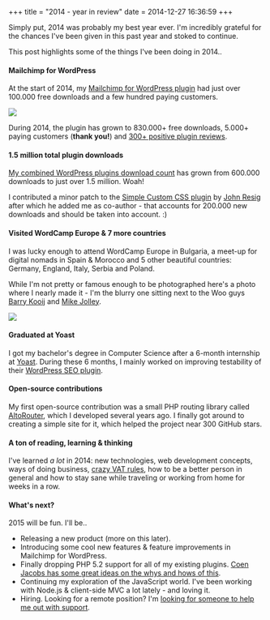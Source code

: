 +++
title = "2014 - year in review"
date = 2014-12-27 16:36:59
+++

Simply put, 2014 was probably my best year ever. I'm incredibly grateful for the chances I've been given in this past year and stoked to continue.

This post highlights some of the things I've been doing in 2014..

#### Mailchimp for WordPress
At the start of 2014, my [Mailchimp for WordPress plugin](https://www.mc4wp.com/) had just over 100.000 free downloads and a few hundred paying customers. 

![](//res.cloudinary.com/dannyvankooten/image/upload/v1419701527/Mailchimp-for-wordpress-830k-downloads.jpg)

During 2014, the plugin has grown to 830.000+ free downloads, 5.000+ paying customers (**thank you!**) and [300+ positive plugin reviews](https://wordpress.org/support/view/plugin-reviews/Mailchimp-for-wp).

#### 1.5 million total plugin downloads
[My combined WordPress plugins download count](http://wptally.com/?wpusername=dvankooten) has grown from 600.000 downloads to just over 1.5 million. Woah! 

I contributed a minor patch to the [Simple Custom CSS plugin](https://wordpress.org/plugins/simple-custom-css/) by [John Resig](http://johnregan3.me/) after which he added me as co-author - that accounts for 200.000 new downloads and should be taken into account. :)

#### Visited WordCamp Europe & 7 more countries
I was lucky enough to attend WordCamp Europe in Bulgaria, a meet-up for digital nomads in Spain & Morocco and 5 other beautiful countries: Germany, England, Italy, Serbia and Poland. 

While I'm not pretty or famous enough to be photographed here's a photo where I nearly made it - I'm the blurry one sitting next to the Woo guys [Barry Kooij](https://barrykooij.com/) and [Mike Jolley](http://mikejolley.com/).

![](//res.cloudinary.com/dannyvankooten/image/upload/v1419698309/wordcamp-europe-2014.jpg)

#### Graduated at Yoast
I got my bachelor's degree in Computer Science after a 6-month internship at [Yoast](https://yoast.com/). During these 6 months, I mainly worked on improving testability of their [WordPress SEO plugin](https://yoast.com/wordpress/plugins/seo/).

#### Open-source contributions
My first open-source contribution was a small PHP routing library called [AltoRouter](http://altorouter.com/), which I developed several years ago. I finally got around to creating a simple site for it, which helped the project near 300 GitHub stars.

#### A ton of reading, learning & thinking
I've learned _a lot_ in 2014: new technologies, web development concepts, ways of doing business, [crazy VAT rules](http://euvataction.org/), how to be a better person in general and how to stay sane while traveling or working from home for weeks in a row.

#### What's next?
2015 will be fun. I'll be..

- Releasing a new product (more on this later).
- Introducing some cool new features & feature improvements in Mailchimp for WordPress.
- Finally dropping PHP 5.2 support for all of my existing plugins. [Coen Jacobs has some great ideas on the whys and hows of this](http://coenjacobs.me/wordpress-plugins-require-php-5-4/).
- Continuing my exploration of the JavaScript world. I've been working with Node.js & client-side MVC a lot lately - and loving it.
- Hiring. Looking for a remote position? I'm [looking for someone to help me out with support](/work/).